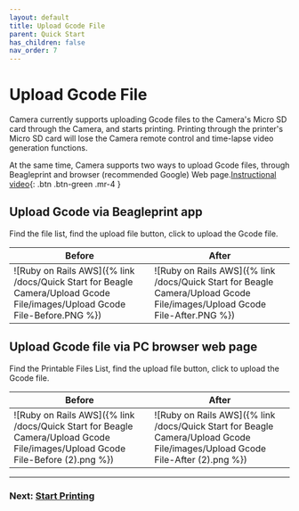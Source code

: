 ```yaml
---
layout: default
title: Upload Gcode File
parent: Quick Start
has_children: false
nav_order: 7
---
```


# Upload Gcode File

Camera currently supports uploading Gcode files to the Camera's Micro SD card through the Camera, and starts printing. Printing through the printer's Micro SD card will lose the Camera remote control and time-lapse video generation functions.

At the same time, Camera supports two ways to upload Gcode files, through Beagleprint and browser (recommended Google) Web page.[Instructional video](https://www.youtube.com/watch?v=1VRnE4k5Dvg&list=PLSc0XAQ8RossfF7Z-SkeIvYP2vs1O8vf-&index=9){: .btn .btn-green .mr-4 }

## Upload Gcode via Beagleprint app

Find the file list, find the upload file button, click to upload the Gcode file.

|Before|After|
|-|-|
|![Ruby on Rails AWS]({% link /docs/Quick Start for Beagle Camera/Upload Gcode File/images/Upload Gcode File-Before.PNG %})|![Ruby on Rails AWS]({% link /docs/Quick Start for Beagle Camera/Upload Gcode File/images/Upload Gcode File-After.PNG %})|



## Upload Gcode file via PC browser web page

Find the Printable Files List, find the upload file button, click to upload the Gcode file.


|Before|After|
|-|-|
|![Ruby on Rails AWS]({% link /docs/Quick Start for Beagle Camera/Upload Gcode File/images/Upload Gcode File-Before (2).png %})|![Ruby on Rails AWS]({% link /docs/Quick Start for Beagle Camera/Upload Gcode File/images/Upload Gcode File-After (2).png %})|

----
### Next: [Start Printing](/just-the-docs/docs/Quick%20Start%20for%20Beagle%20Camera/Start%20Printing)
